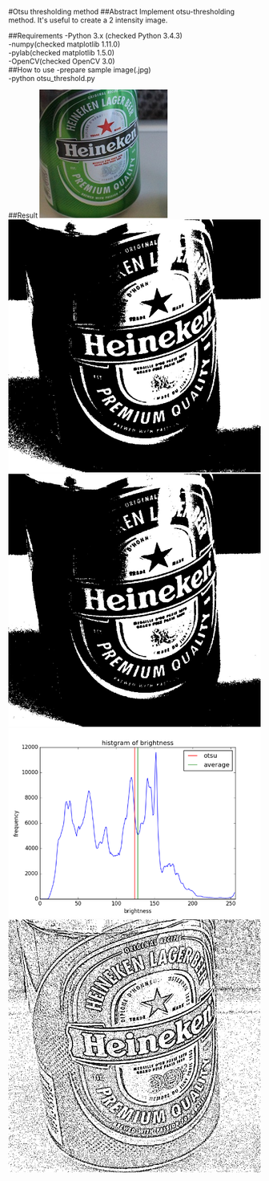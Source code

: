 #Otsu thresholding method
##Abstract
Implement otsu-thresholding method. It's useful to create a 2 intensity image.

##Requirements
-Python 3.x (checked Python 3.4.3)  
-numpy(checked matplotlib 1.11.0)  
-pylab(checked matplotlib 1.5.0)  
-OpenCV(checked OpenCV 3.0)  
##How to use
-prepare sample image(.jpg)  
-python otsu_threshold.py

##Result
![Alt text](./image/sample.jpg)
![Alt text](./image/otsu.jpg)
![Alt text](./image/average.jpg)
![Alt text](./image/intensity_histogram.png)
![Alt text](./image/Adaptive_Gaussian_Thresholoding.jpg)

